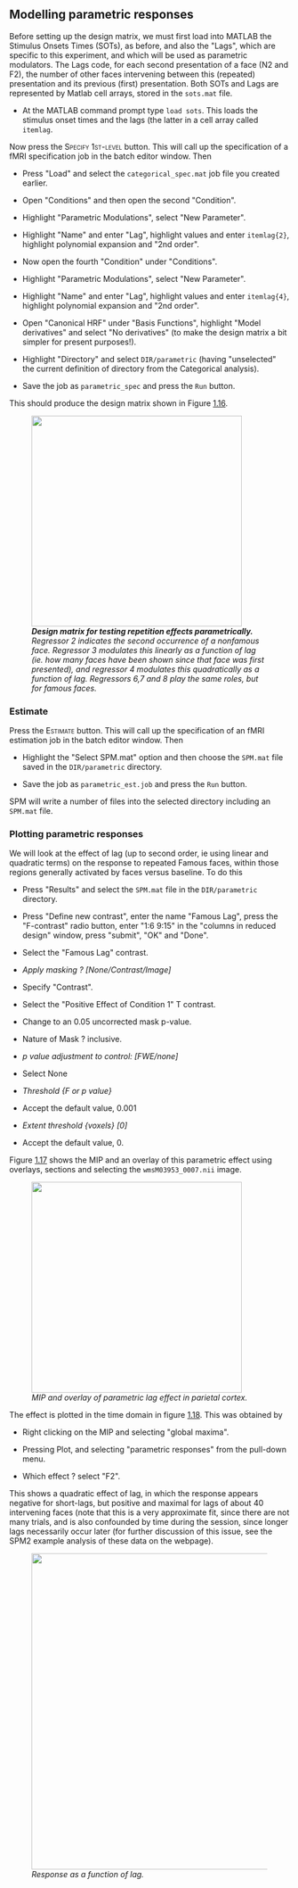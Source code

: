## Modelling parametric responses

Before setting up the design matrix, we must first load into MATLAB the
Stimulus Onsets Times (SOTs), as before, and also the "Lags", which are
specific to this experiment, and which will be used as parametric
modulators. The Lags code, for each second presentation of a face (N2
and F2), the number of other faces intervening between this (repeated)
presentation and its previous (first) presentation. Both SOTs and Lags
are represented by Matlab cell arrays, stored in the `sots.mat` file.

- At the MATLAB command prompt type `load sots`. This loads the stimulus
  onset times and the lags (the latter in a cell array called `itemlag`.

Now press the <span class="smallcaps">Specify 1st-level</span> button.
This will call up the specification of a fMRI specification job in the
batch editor window. Then

- Press "Load" and select the `categorical_spec.mat` job file you
  created earlier.

- Open "Conditions" and then open the second "Condition".

- Highlight "Parametric Modulations", select "New Parameter".

- Highlight "Name" and enter "Lag", highlight values and enter
  `itemlag{2}`, highlight polynomial expansion and "2nd order".

- Now open the fourth "Condition" under "Conditions".

- Highlight "Parametric Modulations", select "New Parameter".

- Highlight "Name" and enter "Lag", highlight values and enter
  `itemlag{4}`, highlight polynomial expansion and "2nd order".

- Open "Canonical HRF" under "Basis Functions", highlight "Model
  derivatives" and select "No derivatives" (to make the design matrix a
  bit simpler for present purposes!).

- Highlight "Directory" and select `DIR/parametric` (having "unselected"
  the current definition of directory from the Categorical analysis).

- Save the job as `parametric_spec` and press the `Run` button.

This should produce the design matrix shown in
Figure <a href="#par_design" data-reference-type="ref"
data-reference="par_design">1.16</a>.

<figure id="par_design">
<div class="center">
<img src="../../../assets/figures/manual/faces/par_design.png" style="width:100mm" />
</div>
<figcaption><em><strong>Design matrix for testing repetition effects
parametrically.</strong> Regressor 2 indicates the second occurrence of
a nonfamous face. Regressor 3 modulates this linearly as a function of
lag (ie. how many faces have been shown since that face was first
presented), and regressor 4 modulates this quadratically as a function
of lag. Regressors 6,7 and 8 play the same roles, but for famous faces.
<span id="par_design" label="par_design"></span></em> </figcaption>
</figure>

### Estimate

Press the <span class="smallcaps">Estimate</span> button. This will call
up the specification of an fMRI estimation job in the batch editor
window. Then

- Highlight the "Select SPM.mat" option and then choose the `SPM.mat`
  file saved in the `DIR/parametric` directory.

- Save the job as `parametric_est.job` and press the `Run` button.

SPM will write a number of files into the selected directory including
an `SPM.mat` file.

### Plotting parametric responses

We will look at the effect of lag (up to second order, ie using linear
and quadratic terms) on the response to repeated Famous faces, within
those regions generally activated by faces versus baseline. To do this

- Press "Results" and select the `SPM.mat` file in the `DIR/parametric`
  directory.

- Press "Define new contrast", enter the name "Famous Lag", press the
  "F-contrast" radio button, enter "1:6 9:15" in the "columns in reduced
  design" window, press "submit", "OK" and "Done".

- Select the "Famous Lag" contrast.

- *Apply masking ? \[None/Contrast/Image\]*

- Specify "Contrast".

- Select the "Positive Effect of Condition 1" T contrast.

- Change to an 0.05 uncorrected mask p-value.

- Nature of Mask ? inclusive.

- *p value adjustment to control: \[FWE/none\]*

- Select None

- *Threshold {F or p value}*

- Accept the default value, 0.001

- *Extent threshold {voxels} \[0\]*

- Accept the default value, 0.

Figure <a href="#famous_lag_mip" data-reference-type="ref"
data-reference="famous_lag_mip">1.17</a> shows the MIP and an overlay of
this parametric effect using overlays, sections and selecting the
`wmsM03953_0007.nii` image.

<figure id="famous_lag_mip">
<div class="center">
<img src="../../../assets/figures/manual/faces/famous_lag_mip.png" style="width:100mm" />
</div>
<figcaption><em>MIP and overlay of parametric lag effect in parietal
cortex. <span id="famous_lag_mip" label="famous_lag_mip"></span></em>
</figcaption>
</figure>

The effect is plotted in the time domain in
figure <a href="#famous_lag" data-reference-type="ref"
data-reference="famous_lag">1.18</a>. This was obtained by

- Right clicking on the MIP and selecting "global maxima".

- Pressing Plot, and selecting "parametric responses" from the pull-down
  menu.

- Which effect ? select "F2".

This shows a quadratic effect of lag, in which the response appears
negative for short-lags, but positive and maximal for lags of about 40
intervening faces (note that this is a very approximate fit, since there
are not many trials, and is also confounded by time during the session,
since longer lags necessarily occur later (for further discussion of
this issue, see the SPM2 example analysis of these data on the webpage).

<figure id="famous_lag">
<div class="center">
<img src="../../../assets/figures/manual/faces/famous_lag.png" style="width:150mm" />
</div>
<figcaption><em>Response as a function of lag. <span id="famous_lag"
label="famous_lag"></span></em> </figcaption>
</figure>
